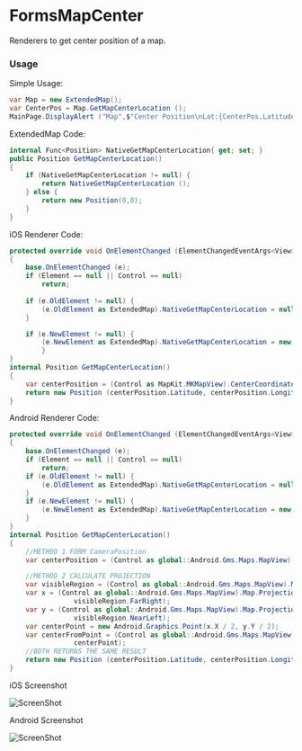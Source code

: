 # FormsMapCenter
Renderers to get center position of a map.

### Usage

Simple Usage:
```cs
var Map = new ExtendedMap();
var CenterPos = Map.GetMapCenterLocation ();
MainPage.DisplayAlert ("Map",$"Center Position\nLat:{CenterPos.Latitude}\nLgn:{CenterPos.Longitude}","Ok");
```

ExtendedMap Code:
```cs
internal Func<Position> NativeGetMapCenterLocation{ get; set; }
public Position GetMapCenterLocation()
{
    if (NativeGetMapCenterLocation != null) {
    	return NativeGetMapCenterLocation ();
    } else {
		return new Position(0,0);
	}
}
```

iOS Renderer Code:
```cs
protected override void OnElementChanged (ElementChangedEventArgs<View> e)
{
    base.OnElementChanged (e);
	if (Element == null || Control == null)
		return;
	
	if (e.OldElement != null) {
	    (e.OldElement as ExtendedMap).NativeGetMapCenterLocation = null;
	}

	if (e.NewElement != null) {
	    (e.NewElement as ExtendedMap).NativeGetMapCenterLocation = new Func<Position> (GetMapCenterLocation);
	    }
}
internal Position GetMapCenterLocation()
{
    var centerPosition = (Control as MapKit.MKMapView).CenterCoordinate;
	return new Position (centerPosition.Latitude, centerPosition.Longitude);
}
```

Android Renderer Code:
```cs
protected override void OnElementChanged (ElementChangedEventArgs<View> e)
{
	base.OnElementChanged (e);
    if (Element == null || Control == null)
    	return;
    if (e.OldElement != null) {
    	(e.OldElement as ExtendedMap).NativeGetMapCenterLocation = null;
    }
    if (e.NewElement != null) {
    	(e.NewElement as ExtendedMap).NativeGetMapCenterLocation = new Func<Position> (GetMapCenterLocation);
    }
}
internal Position GetMapCenterLocation()
{
	//METHOD 1 FORM CameraPosition
	var centerPosition = (Control as global::Android.Gms.Maps.MapView).Map.CameraPosition.Target;

	//METHOD 2 CALCULATE PROJECTION
	var visibleRegion = (Control as global::Android.Gms.Maps.MapView).Map.Projection.VisibleRegion;
    var x = (Control as global::Android.Gms.Maps.MapView).Map.Projection.ToScreenLocation(
				visibleRegion.FarRight);
	var y = (Control as global::Android.Gms.Maps.MapView).Map.Projection.ToScreenLocation(
				visibleRegion.NearLeft);
	var centerPoint = new Android.Graphics.Point(x.X / 2, y.Y / 2);
	var centerFromPoint = (Control as global::Android.Gms.Maps.MapView).Map.Projection.FromScreenLocation(
				centerPoint);
	//BOTH RETURNS THE SAME RESULT
	return new Position (centerPosition.Latitude, centerPosition.Longitude);
}
```

iOS Screenshot

![ScreenShot](http://1.bp.blogspot.com/-_-noJ3-HKn8/Vam_wdkYFpI/AAAAAAAAP_o/TM0IEaHwgpk/s1600/iOS%2BSimulator%2BScreen%2BShot%2BJul%2B17%252C%2B2015%252C%2B9.50.18%2BPM.png)

Android Screenshot

![ScreenShot](http://4.bp.blogspot.com/-LF0-cWoxCHI/Vam_wb-Q_9I/AAAAAAAAP_k/tCi3s5GNL0c/s1600/Screenshot_2015-07-17-21-50-20.png)